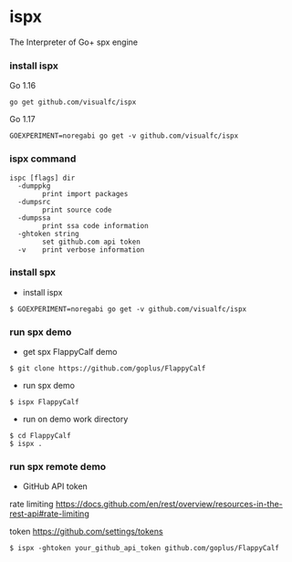 # ispx
The Interpreter  of Go+ spx engine


### install ispx
Go 1.16
```
go get github.com/visualfc/ispx
```
Go 1.17
```
GOEXPERIMENT=noregabi go get -v github.com/visualfc/ispx
```

### ispx command
```
ispc [flags] dir
  -dumppkg
    	print import packages
  -dumpsrc
    	print source code
  -dumpssa
    	print ssa code information
  -ghtoken string
    	set github.com api token
  -v	print verbose information
```

### install spx
* install ispx
```
$ GOEXPERIMENT=noregabi go get -v github.com/visualfc/ispx
```
### run spx demo
* get spx FlappyCalf demo
```
$ git clone https://github.com/goplus/FlappyCalf
```

* run spx demo
```
$ ispx FlappyCalf
```

* run on demo work directory
```
$ cd FlappyCalf
$ ispx .
```
### run spx remote demo

* GitHub API token

rate limiting <https://docs.github.com/en/rest/overview/resources-in-the-rest-api#rate-limiting>

token <https://github.com/settings/tokens>

```
$ ispx -ghtoken your_github_api_token github.com/goplus/FlappyCalf
```